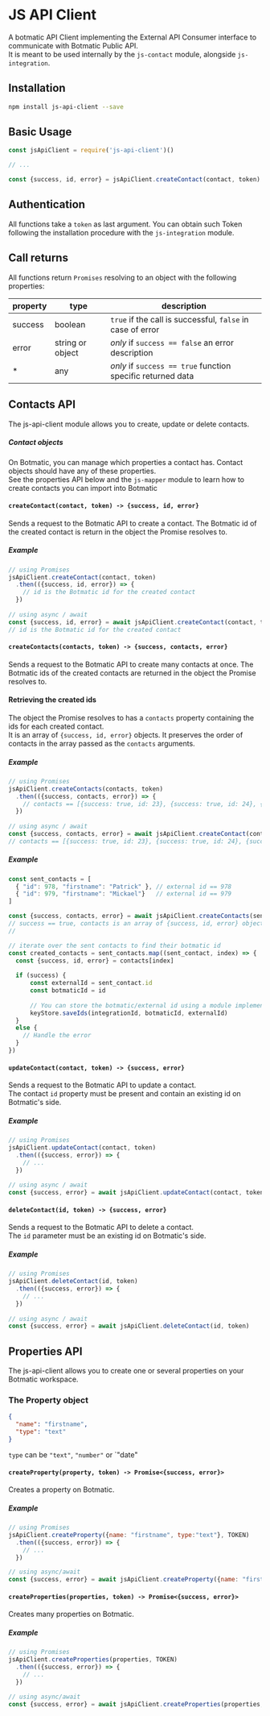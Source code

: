 # JS API Client
A botmatic API Client implementing the External API Consumer interface to communicate with Botmatic Public API.  
It is meant to be used internally by the `js-contact` module, alongside `js-integration`.  

## Installation
```bash
npm install js-api-client --save
```

## Basic Usage
```javascript
const jsApiClient = require('js-api-client')()

// ...

const {success, id, error} = jsApiClient.createContact(contact, token)
```

## Authentication
All functions take a `token` as last argument.
You can obtain such Token following the installation procedure with the `js-integration` module.

## Call returns
All functions return `Promises` resolving to an object with the following properties:

property | type             | description
-------- | ---------------- | -----------
success  | boolean          | `true` if the call is successful, `false` in case of error
error    | string or object | *only* if `success == false` an error description
*        | any              | *only* if `success == true` function specific returned data

## Contacts API
The js-api-client module allows you to create, update or delete contacts.  

##### Contact objects
On Botmatic, you can manage which properties a contact has. Contact objects should have
any of these properties.  
See the properties API below and the `js-mapper` module to learn how to create contacts
you can import into Botmatic

#### `createContact(contact, token) -> {success, id, error}`
Sends a request to the Botmatic API to create a contact.
The Botmatic id of the created contact is return in the object the Promise resolves to.

##### Example
```javascript
// using Promises
jsApiClient.createContact(contact, token)
  .then(({success, id, error}) => {
    // id is the Botmatic id for the created contact
  })
  
// using async / await
const {success, id, error} = await jsApiClient.createContact(contact, token)
// id is the Botmatic id for the created contact
```

#### `createContacts(contacts, token) -> {success, contacts, error}`
Sends a request to the Botmatic API to create many contacts at once.
The Botmatic ids of the created contacts are returned in the object the Promise resolves to.

#### Retrieving the created ids
The object the Promise resolves to has a `contacts` property containing the ids for each created contact.  
It is an array of `{success, id, error}` objects. It preserves the order of contacts in the array passed as
the `contacts` arguments.

##### Example
```javascript
// using Promises
jsApiClient.createContacts(contacts, token)
  .then(({success, contacts, error}) => {
    // contacts == [{success: true, id: 23}, {success: true, id: 24}, {success: false, id: 25}, ...]
  })
  
// using async / await
const {success, contacts, error} = await jsApiClient.createContact(contact, token)
// contacts == [{success: true, id: 23}, {success: true, id: 24}, {success: false, id: 25}, ...]
```

##### Example
```javascript
const sent_contacts = [
  { "id": 978, "firstname": "Patrick" }, // external id == 978
  { "id": 979, "firstname": "Mickael"}   // external id == 979
]

const {success, contacts, error} = await jsApiClient.createContacts(sent_contacts, token)
// success == true, contacts is an array of {success, id, error} objects
// 

// iterate over the sent contacts to find their botmatic id
const created_contacts = sent_contacts.map((sent_contact, index) => {
  const {success, id, error} = contacts[index]
  
  if (success) {
      const externalId = sent_contact.id
      const botmaticId = id
      
      // You can store the botmatic/external id using a module implementing the KeyStore interface
      keyStore.saveIds(integrationId, botmaticId, externalId)
  }
  else {
    // Handle the error
  }
})
```


#### `updateContact(contact, token) -> {success, error}`
Sends a request to the Botmatic API to update a contact.  
The contact `id` property must be present and contain an existing id on Botmatic's side.  

##### Example
```javascript
// using Promises
jsApiClient.updateContact(contact, token)
  .then(({success, error}) => {
    // ...
  })
  
// using async / await
const {success, error} = await jsApiClient.updateContact(contact, token)
```

#### `deleteContact(id, token) -> {success, error}`
Sends a request to the Botmatic API to delete a contact.  
The `id` parameter must be an existing id on Botmatic's side.  

##### Example
```javascript
// using Promises
jsApiClient.deleteContact(id, token)
  .then(({success, error}) => {
    // ...
  })
  
// using async / await
const {success, error} = await jsApiClient.deleteContact(id, token)
```


## Properties API
The js-api-client allows you to create one or several properties on your Botmatic workspace.

### The Property object
```json
{
  "name": "firstname",
  "type": "text"
}
```
`type` can be `"text"`, `"number"` or `"date"

#### `createProperty(property, token) -> Promise<{success, error}>`
Creates a property on Botmatic.

##### Example
```javascript
// using Promises
jsApiClient.createProperty({name: "firstname", type:"text"}, TOKEN)
  .then(({success, error}) => {
    // ...
  })

// using async/await
const {success, error} = await jsApiClient.createProperty({name: "firstname", type:"text"}, TOKEN)
```

#### `createProperties(properties, token) -> Promise<{success, error}>`
Creates many properties on Botmatic.

##### Example
```javascript
// using Promises
jsApiClient.createProperties(properties, TOKEN)
  .then(({success, error}) => {
    // ...
  })

// using async/await
const {success, error} = await jsApiClient.createProperties(properties, TOKEN)
```
